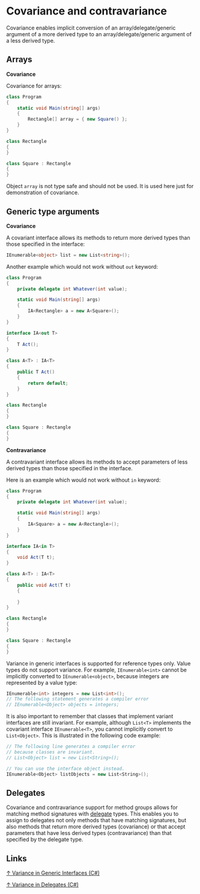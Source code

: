 # Covariance and contravariance

Covariance enables implicit conversion of an array/delegate/generic argument of a more derived type to an array/delegate/generic argument of a less derived type.

## Arrays

**Covariance**

Covariance for arrays:

```csharp
class Program
{
    static void Main(string[] args)
    {
        Rectangle[] array = { new Square() };
    }
}

class Rectangle
{
}

class Square : Rectangle
{
}
```

Object `array` is not type safe and should not be used. It is used here just for demonstration of covariance.

## Generic type arguments

**Covariance**

A covariant interface allows its methods to return more derived types than those specified in the interface:

```csharp
IEnumerable<object> list = new List<string>();
```

Another example which would not work without `out` keyword:

```csharp
class Program
{
    private delegate int Whatever(int value);

    static void Main(string[] args)
    {
        IA<Rectangle> a = new A<Square>();
    }
}

interface IA<out T>
{
    T Act();
}

class A<T> : IA<T>
{
    public T Act()
    {
        return default;
    }
}

class Rectangle
{
}

class Square : Rectangle
{
}
```

**Contravariance**

A contravariant interface allows its methods to accept parameters of less derived types than those specified in the interface.

Here is an example which would not work without `in` keyword:

```csharp
class Program
{
    private delegate int Whatever(int value);

    static void Main(string[] args)
    {
        IA<Square> a = new A<Rectangle>();
    }
}

interface IA<in T>
{
    void Act(T t);
}

class A<T> : IA<T>
{
    public void Act(T t)
    {
        
    }
}

class Rectangle
{
}

class Square : Rectangle
{
}
```

Variance in generic interfaces is supported for reference types only. Value types do not support variance. For example, `IEnumerable<int>` cannot be implicitly converted to `IEnumerable<object>`, because integers are represented by a value type:

```csharp
IEnumerable<int> integers = new List<int>();
// The following statement generates a compiler error
// IEnumerable<Object> objects = integers;
```

It is also important to remember that classes that implement variant interfaces are still invariant. For example, although `List<T>` implements the covariant interface `IEnumerable<T>`, you cannot implicitly convert to `List<Object>`. This is illustrated in the following code example:

```csharp
// The following line generates a compiler error
// because classes are invariant.
// List<Object> list = new List<String>();

// You can use the interface object instead.
IEnumerable<Object> listObjects = new List<String>();
```

## Delegates

Covariance and contravariance support for method groups allows for matching method signatures with [delegate](../api/system/delegate/delegate.md) types. This enables you to assign to delegates not only methods that have matching signatures, but also methods that return more derived types (covariance) or that accept parameters that have less derived types (contravariance) than that specified by the delegate type.

## Links

[↑ Variance in Generic Interfaces (C#)](https://docs.microsoft.com/en-us/dotnet/csharp/programming-guide/concepts/covariance-contravariance/variance-in-generic-interfaces)

[↑ Variance in Delegates (C#)](https://docs.microsoft.com/en-us/dotnet/csharp/programming-guide/concepts/covariance-contravariance/variance-in-delegates)
